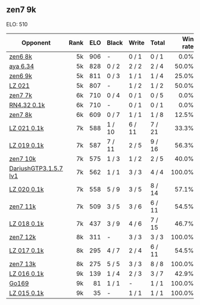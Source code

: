 ## zen7 9k ##

ELO: 510

Opponent | Rank | ELO | Black | Write | Total | Win rate
---------|-----:|----:|-------|-------|-------|-------:
[zen6 8k](zen6%208k.md) | 5k | 906 | - | 0 / 1 | 0 / 1 | 0.0%
[aya 6.34](aya%206.34.md) | 5k | 828 | 0 / 2 | 2 / 2 | 2 / 4 | 50.0%
[zen6 9k](zen6%209k.md) | 5k | 811 | 0 / 3 | 1 / 1 | 1 / 4 | 25.0%
[LZ 021](LZ%20021.md) | 5k | 807 | - | 1 / 2 | 1 / 2 | 50.0%
[zen7 7k](zen7%207k.md) | 6k | 710 | 0 / 4 | 0 / 1 | 0 / 5 | 0.0%
[RN4.32 0.1k](RN4.32%200.1k.md) | 6k | 710 | - | 0 / 1 | 0 / 1 | 0.0%
[zen7 8k](zen7%208k.md) | 6k | 609 | 0 / 7 | 1 / 1 | 1 / 8 | 12.5%
[LZ 021 0.1k](LZ%20021%200.1k.md) | 7k | 588 | 1 / 10 | 6 / 11 | 7 / 21 | 33.3%
[LZ 019 0.1k](LZ%20019%200.1k.md) | 7k | 587 | 7 / 11 | 2 / 5 | 9 / 16 | 56.3%
[zen7 10k](zen7%2010k.md) | 7k | 575 | 1 / 3 | 1 / 2 | 2 / 5 | 40.0%
[DariushGTP3.1.5.7 lv1](DariushGTP3.1.5.7%20lv1.md) | 7k | 562 | 1 / 1 | 3 / 3 | 4 / 4 | 100.0%
[LZ 020 0.1k](LZ%20020%200.1k.md) | 7k | 558 | 5 / 9 | 3 / 5 | 8 / 14 | 57.1%
[zen7 11k](zen7%2011k.md) | 7k | 509 | 3 / 5 | 3 / 6 | 6 / 11 | 54.5%
[LZ 018 0.1k](LZ%20018%200.1k.md) | 7k | 437 | 3 / 9 | 4 / 6 | 7 / 15 | 46.7%
[zen7 12k](zen7%2012k.md) | 8k | 311 | - | 3 / 3 | 3 / 3 | 100.0%
[LZ 017 0.1k](LZ%20017%200.1k.md) | 8k | 295 | 4 / 7 | 2 / 4 | 6 / 11 | 54.5%
[zen7 13k](zen7%2013k.md) | 8k | 275 | 5 / 5 | 3 / 3 | 8 / 8 | 100.0%
[LZ 016 0.1k](LZ%20016%200.1k.md) | 9k | 139 | 1 / 4 | 2 / 3 | 3 / 7 | 42.9%
[Go169](Go169.md) | 9k | 81 | 1 / 1 | - | 1 / 1 | 100.0%
[LZ 015 0.1k](LZ%20015%200.1k.md) | 9k | 35 | - | 1 / 1 | 1 / 1 | 100.0%
